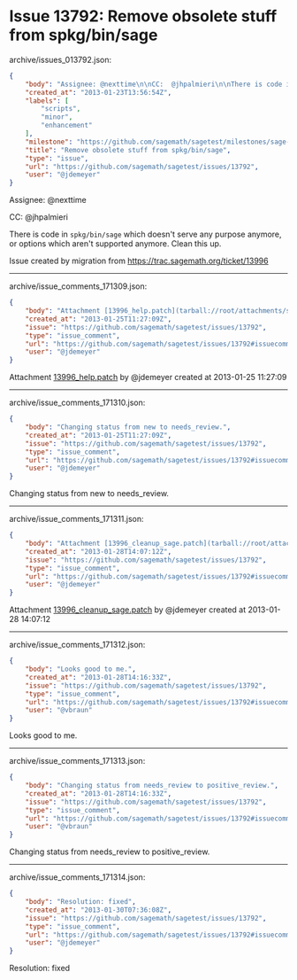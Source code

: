 # Issue 13792: Remove obsolete stuff from spkg/bin/sage

archive/issues_013792.json:
```json
{
    "body": "Assignee: @nexttime\n\nCC:  @jhpalmieri\n\nThere is code in `spkg/bin/sage` which doesn't serve any purpose anymore, or options which aren't supported anymore.  Clean this up.\n\nIssue created by migration from https://trac.sagemath.org/ticket/13996\n\n",
    "created_at": "2013-01-23T13:56:54Z",
    "labels": [
        "scripts",
        "minor",
        "enhancement"
    ],
    "milestone": "https://github.com/sagemath/sagetest/milestones/sage-5.7",
    "title": "Remove obsolete stuff from spkg/bin/sage",
    "type": "issue",
    "url": "https://github.com/sagemath/sagetest/issues/13792",
    "user": "@jdemeyer"
}
```
Assignee: @nexttime

CC:  @jhpalmieri

There is code in `spkg/bin/sage` which doesn't serve any purpose anymore, or options which aren't supported anymore.  Clean this up.

Issue created by migration from https://trac.sagemath.org/ticket/13996





---

archive/issue_comments_171309.json:
```json
{
    "body": "Attachment [13996_help.patch](tarball://root/attachments/some-uuid/ticket13996/13996_help.patch) by @jdemeyer created at 2013-01-25 11:27:09",
    "created_at": "2013-01-25T11:27:09Z",
    "issue": "https://github.com/sagemath/sagetest/issues/13792",
    "type": "issue_comment",
    "url": "https://github.com/sagemath/sagetest/issues/13792#issuecomment-171309",
    "user": "@jdemeyer"
}
```

Attachment [13996_help.patch](tarball://root/attachments/some-uuid/ticket13996/13996_help.patch) by @jdemeyer created at 2013-01-25 11:27:09



---

archive/issue_comments_171310.json:
```json
{
    "body": "Changing status from new to needs_review.",
    "created_at": "2013-01-25T11:27:09Z",
    "issue": "https://github.com/sagemath/sagetest/issues/13792",
    "type": "issue_comment",
    "url": "https://github.com/sagemath/sagetest/issues/13792#issuecomment-171310",
    "user": "@jdemeyer"
}
```

Changing status from new to needs_review.



---

archive/issue_comments_171311.json:
```json
{
    "body": "Attachment [13996_cleanup_sage.patch](tarball://root/attachments/some-uuid/ticket13996/13996_cleanup_sage.patch) by @jdemeyer created at 2013-01-28 14:07:12",
    "created_at": "2013-01-28T14:07:12Z",
    "issue": "https://github.com/sagemath/sagetest/issues/13792",
    "type": "issue_comment",
    "url": "https://github.com/sagemath/sagetest/issues/13792#issuecomment-171311",
    "user": "@jdemeyer"
}
```

Attachment [13996_cleanup_sage.patch](tarball://root/attachments/some-uuid/ticket13996/13996_cleanup_sage.patch) by @jdemeyer created at 2013-01-28 14:07:12



---

archive/issue_comments_171312.json:
```json
{
    "body": "Looks good to me.",
    "created_at": "2013-01-28T14:16:33Z",
    "issue": "https://github.com/sagemath/sagetest/issues/13792",
    "type": "issue_comment",
    "url": "https://github.com/sagemath/sagetest/issues/13792#issuecomment-171312",
    "user": "@vbraun"
}
```

Looks good to me.



---

archive/issue_comments_171313.json:
```json
{
    "body": "Changing status from needs_review to positive_review.",
    "created_at": "2013-01-28T14:16:33Z",
    "issue": "https://github.com/sagemath/sagetest/issues/13792",
    "type": "issue_comment",
    "url": "https://github.com/sagemath/sagetest/issues/13792#issuecomment-171313",
    "user": "@vbraun"
}
```

Changing status from needs_review to positive_review.



---

archive/issue_comments_171314.json:
```json
{
    "body": "Resolution: fixed",
    "created_at": "2013-01-30T07:36:08Z",
    "issue": "https://github.com/sagemath/sagetest/issues/13792",
    "type": "issue_comment",
    "url": "https://github.com/sagemath/sagetest/issues/13792#issuecomment-171314",
    "user": "@jdemeyer"
}
```

Resolution: fixed
